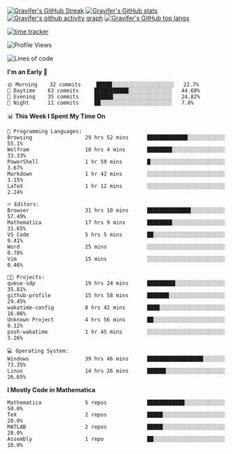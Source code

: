 <!--
**Gravifer/Gravifer** is a ✨ _special_ ✨ repository because its `README.md` (this file) appears on your GitHub profile.

Here are some ideas to get you started:

- 🔭 I’m currently working on ...
- 🌱 I’m currently learning ...
- 👯 I’m looking to collaborate on ...
- 🤔 I’m looking for help with ...
- 💬 Ask me about ...
- 📫 How to reach me: ...
- 😄 Pronouns: ...
- ⚡ Fun fact: ...
-->

<!-- ![Metrics](https://github.com/my-github-user/my-github-user/blob/main/github-metrics.svg) -->
[![Gravifer's GitHub Streak](https://github-readme-streak-stats.herokuapp.com/?user=Gravifer&theme=default&background=ffffff0a&border=00000000&stroke=80808080&currStreakNum=808080&sideNums=808080&sideLabels=808080&dates=808080)](https://github.com/DenverCoder1/github-readme-streak-stats)<!-- [![Contribution Stats](https://github-contribution-stats.vercel.app/api/?username=Gravifer)](https://github.com/LordDashMe/github-contribution-stats/)  -->
[![Gravifer's GitHub stats](https://github-readme-stats.vercel.app/api?username=Gravifer&theme=default&bg_color=ffffff0a&text_color=808080&hide_border=true&show_icons=true&count_private=true)](https://github.com/anuraghazra/github-readme-stats)
[![Gravifer's github activity graph](https://activity-graph.herokuapp.com/graph?username=Gravifer&bg_color=ffffff0a&color=3080ed&line=5094f0&point=4d72f2&hide_border=true)](https://github.com/ashutosh00710/github-readme-activity-graph)
[![Gravifer's GitHub top langs](https://github-readme-stats.vercel.app/api/top-langs/?username=Gravifer&theme=default&bg_color=ffffff0a&text_color=808080&hide_border=true&show_icons=true&count_private=true&layout=compact)](https://github.com/anuraghazra/github-readme-stats)
<!-- [![Visitors](https://visitor-badge.glitch.me/badge?page_id=Gravifer.Gravifer)](https://github.com/Gravifer/) -->

[![time tracker](https://wakatime.com/badge/github/Gravifer/Gravifer.svg)](https://wakatime.com/badge/github/Gravifer/Gravifer)
<!--START_SECTION:waka-->
![Profile Views](http://img.shields.io/badge/Profile%20Views-23-blue)

![Lines of code](https://img.shields.io/badge/From%20Hello%20World%20I%27ve%20Written-615139%20lines%20of%20code-blue)

**I'm an Early 🐤** 

```text
🌞 Morning    32 commits     █████░░░░░░░░░░░░░░░░░░░░   22.7% 
🌆 Daytime    63 commits     ███████████░░░░░░░░░░░░░░   44.68% 
🌃 Evening    35 commits     ██████░░░░░░░░░░░░░░░░░░░   24.82% 
🌙 Night      11 commits     ██░░░░░░░░░░░░░░░░░░░░░░░   7.8%

```


📊 **This Week I Spent My Time On** 

```text
💬 Programming Languages: 
Browsing                 29 hrs 52 mins      █████████████░░░░░░░░░░░░   55.1% 
Wolfram                  18 hrs 4 mins       ████████░░░░░░░░░░░░░░░░░   33.33% 
PowerShell               1 hr 59 mins        █░░░░░░░░░░░░░░░░░░░░░░░░   3.67% 
Markdown                 1 hr 42 mins        ░░░░░░░░░░░░░░░░░░░░░░░░░   3.15% 
LaTeX                    1 hr 12 mins        ░░░░░░░░░░░░░░░░░░░░░░░░░   2.24%

🔥 Editors: 
Browser                  31 hrs 10 mins      ██████████████░░░░░░░░░░░   57.49% 
Mathematica              17 hrs 9 mins       ████████░░░░░░░░░░░░░░░░░   31.65% 
VS Code                  5 hrs 5 mins        ██░░░░░░░░░░░░░░░░░░░░░░░   9.41% 
Word                     25 mins             ░░░░░░░░░░░░░░░░░░░░░░░░░   0.78% 
Vim                      15 mins             ░░░░░░░░░░░░░░░░░░░░░░░░░   0.46%

🐱‍💻 Projects: 
queue-sdp                19 hrs 24 mins      █████████░░░░░░░░░░░░░░░░   35.81% 
github-profile           15 hrs 58 mins      ███████░░░░░░░░░░░░░░░░░░   29.45% 
wakatime-config          8 hrs 42 mins       ████░░░░░░░░░░░░░░░░░░░░░   16.06% 
Unknown Project          4 hrs 56 mins       ██░░░░░░░░░░░░░░░░░░░░░░░   9.12% 
posh-wakatime            1 hr 45 mins        ░░░░░░░░░░░░░░░░░░░░░░░░░   3.26%

💻 Operating System: 
Windows                  39 hrs 46 mins      ██████████████████░░░░░░░   73.35% 
Linux                    14 hrs 26 mins      ██████░░░░░░░░░░░░░░░░░░░   26.65%

```

**I Mostly Code in Mathematica** 

```text
Mathematica              5 repos             ████████████░░░░░░░░░░░░░   50.0% 
TeX                      2 repos             █████░░░░░░░░░░░░░░░░░░░░   20.0% 
MATLAB                   2 repos             █████░░░░░░░░░░░░░░░░░░░░   20.0% 
Assembly                 1 repo              ██░░░░░░░░░░░░░░░░░░░░░░░   10.0%

```



<!--END_SECTION:waka-->
